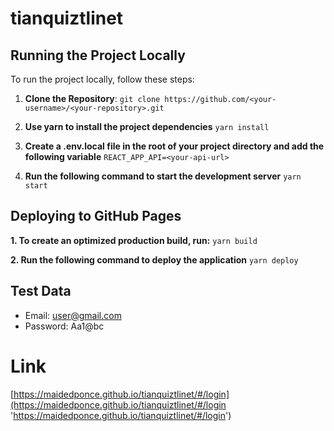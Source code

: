 # tianquiztlinet

## Running the Project Locally

To run the project locally, follow these steps:

1. **Clone the Repository**:
   `git clone https://github.com/<your-username>/<your-repository>.git`
2. **Use yarn to install the project dependencies**
   `yarn install`

3. **Create a .env.local file in the root of your project directory and add the following variable**
   `REACT_APP_API=<your-api-url>
`
4. **Run the following command to start the development server**
   `yarn start`

## Deploying to GitHub Pages

**1. To create an optimized production build, run:**
`yarn build
`

**2. Run the following command to deploy the application**
`yarn deploy
`

## Test Data

- Email: user@gmail.com
- Password: Aa1@bc

# Link

[https://maidedponce.github.io/tianquiztlinet/#/login](https://maidedponce.github.io/tianquiztlinet/#/login 'https://maidedponce.github.io/tianquiztlinet/#/login')
